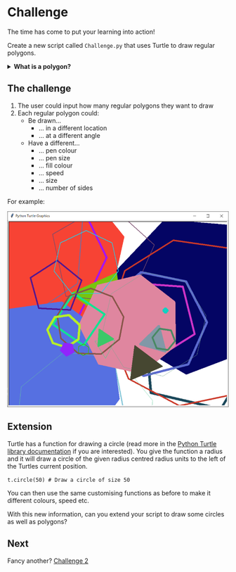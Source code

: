 # Challenge

The time has come to put your learning into action!

Create a new script called `Challenge.py` that uses Turtle to draw regular polygons.

<details> <summary> <b> What is a polygon? </b> </summary>

## What is a polygon?

### Polygon

A polygon is a closed 2D shape whose sides are all straight. For example, a right angled triangle or a rectangle but not a semi-circle.

![image](../images/polygons.png)

### Regular polygon

A regular polygon is a polygon whose sides are all the same length and angles are all the same size. For example, a square or an equilateral triangle.

![image](../images/regular_polygons.png)


### Angles

#### Interior angles

An interior angle of a polygon is the angle between two sides in one corner (or vertex) on the **inside** of the polygon.


![image](../images/interior_angle.png)

#### Exterior angles

An exterior angle of a polygon is the angle made between one side of a polygon and a line extended from another side of the polygon.

![image](../images/exterior_angle.png)

#### Facts about interior and exterior angles

- The total of all the interior angles in an $n$ sided polygon equals $(n - 2) * 180$.
- The sum of an interior and an exterior angle of a polygon equals 180.
- The total of all the exterior angles in a polygon equals 360.
- One exterior angle of a regular $n$ sided polygon equals $360 ÷ n$.

</details>

## The challenge

1. The user could input how many regular polygons they want to draw
2. Each regular polygon could:
    - Be drawn...
        - ... in a different location
        - ... at a different angle
    - Have a different...
        - ... pen colour
        - ... pen size
        - ... fill colour
        - ... speed
        - ... size
        - ... number of sides

For example:

![image](../images/example.PNG)

## Extension

Turtle has a function for drawing a circle (read more in the [Python Turtle library documentation](https://docs.python.org/3/library/turtle.html#turtle.circle) if you are interested). You give the function a radius and it will draw a circle of the given radius centred radius units to the left of the Turtles current position.

```
t.circle(50) # Draw a circle of size 50
```
You can then use the same customising functions as before to make it different colours, speed etc.

With this new information, can you extend your script to draw some circles as well as polygons?


## Next

Fancy another? [Challenge 2](04-challenge2.md)